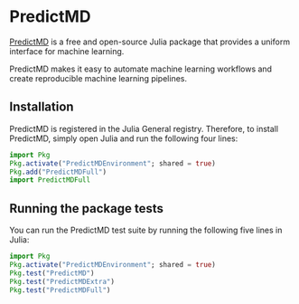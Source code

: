 # PredictMD

[PredictMD](https://predictmd.net) is a free and open-source Julia package that provides a uniform
interface for machine learning.

PredictMD makes it easy to automate machine learning workflows and
create reproducible machine learning pipelines.

## Installation

PredictMD is registered in the Julia General registry. Therefore, to install PredictMD, simply open Julia and run the following four lines:
```julia
import Pkg
Pkg.activate("PredictMDEnvironment"; shared = true)
Pkg.add("PredictMDFull")
import PredictMDFull
```

## Running the package tests

You can run the PredictMD test suite by running the
following five lines in Julia:
```julia
import Pkg
Pkg.activate("PredictMDEnvironment"; shared = true)
Pkg.test("PredictMD")
Pkg.test("PredictMDExtra")
Pkg.test("PredictMDFull")
```

